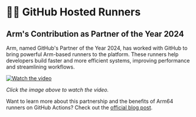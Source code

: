 # 🏃‍♂️ GitHub Hosted Runners

## Arm's Contribution as Partner of the Year 2024

Arm, named GitHub's Partner of the Year 2024, has worked with GitHub to bring powerful Arm-based runners to the platform. These runners help developers build faster and more efficient systems, improving performance and streamlining workflows.

[![Watch the video](https://img.youtube.com/vi/cgI6SBP8pEM/0.jpg)](https://www.youtube.com/watch?v=cgI6SBP8pEM)

*Click the image above to watch the video.*

Want to learn more about this partnership and the benefits of Arm64 runners on GitHub Actions? Check out the [official blog post](https://github.blog/news-insights/product-news/arm64-on-github-actions-powering-faster-more-efficient-build-systems/).
